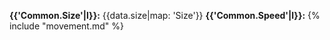 **{{'Common.Size'|l}}:** {{data.size|map: 'Size'}}
**{{'Common.Speed'|l}}:** {% include "movement.md" %}